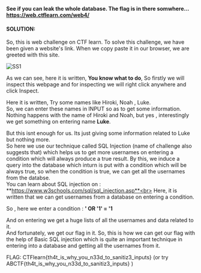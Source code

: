 **See if you can leak the whole database. The flag is in there somwhere… https://web.ctflearn.com/web4/**


#### SOLUTION:

So, this is web challenge on CTF learn. To solve this challenge, we have been given a website's link. When we copy paste it in our browser, we are greeted with this site.

![SS1](https://user-images.githubusercontent.com/65415517/86117506-c8ac3a80-baec-11ea-9f30-7eca6e98a015.PNG)

As we can see, here it is written, **You know what to do**, So firstly we will inspect this webpage and for inspecting we will right click anywhere and click Inspect.<br>



Here it is written, Try some names like Hiroki, Noah , Luke.<br>
So, we can enter these names in INPUT so as to get some information.<br>
Nothing happens with the name of Hiroki and Noah, but yes , interestingly we get something on entering name **Luke**.<br>




But this isnt enough for us. Its just giving some information related to Luke but nothing more.<br>
So here we use our technique called SQL Injection (name of challenge also suggests that) which helps us to get more usernames on entering a condition which will always produce a true result.
By this, we induce a query into the database which inturn is put with a condition which will be always true, so when the condition is true, we can get all the usernames from the databse.<br>
You can learn about SQL injection on : **https://www.w3schools.com/sql/sql_injection.asp**<br>
Here, it is written that we can get usernames from a database on entering a condition.

So , here we enter a condition :   **' OR '1' = '1**<br>


And on entering we get a huge lists of all the usernames and data related to it.<br>
And fortunately, we get our flag in it. So, this is how we can get our flag with the help of Basic SQL injection which is quite an important technique in entering into a database and getting all the usernames from it.<br>

FLAG: CTFlearn{th4t_is_why_you_n33d_to_sanitiz3_inputs}  (or try ABCTF{th4t_is_why_you_n33d_to_sanitiz3_inputs} )








